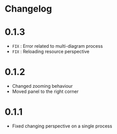 Changelog
=========

# 0.1.3

- `FIX` : Error related to multi-diagram process
- `FIX` : Reloading resource perspective

# 0.1.2

- Changed zooming behaviour
- Moved panel to the right corner

# 0.1.1

- Fixed changing perspective on a single process